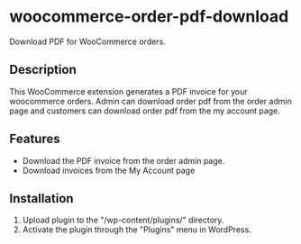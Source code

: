 # woocommerce-order-pdf-download

Download PDF for WooCommerce orders.

## Description

This WooCommerce extension generates a PDF invoice for your woocommerce orders. Admin can download order pdf from the order admin page and customers can download order pdf from the my account page.

## Features

* Download the PDF invoice from the order admin page.
* Download invoices from the My Account page

## Installation

1. Upload plugin to the "/wp-content/plugins/" directory.
2. Activate the plugin through the "Plugins" menu in WordPress.
